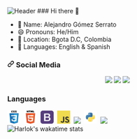 <img src="https://github.com/AlejoProjects/files/blob/main/githubProfile.png" alt="Header" style="max-width: 100%;max-height: 60%;">
### Hi there 👋
<div>
<ul>
  <li>👤 Name: Alejandro Gómez Serrato </li>
  <li>😄 Pronouns: He/Him</li>
  <li>📍 Location: Bgota D.C, Colombia</li>
  <li>📣 Languages: English & Spanish</li>
</ul>
</div>
<h3 dir="auto"><a id="user-content--social-media-" class="anchor" aria-hidden="true" href="#-social-media-"><svg class="octicon octicon-link" viewBox="0 0 16 16" version="1.1" width="16" height="16" aria-hidden="true"><path d="m7.775 3.275 1.25-1.25a3.5 3.5 0 1 1 4.95 4.95l-2.5 2.5a3.5 3.5 0 0 1-4.95 0 .751.751 0 0 1 .018-1.042.751.751 0 0 1 1.042-.018 1.998 1.998 0 0 0 2.83 0l2.5-2.5a2.002 2.002 0 0 0-2.83-2.83l-1.25 1.25a.751.751 0 0 1-1.042-.018.751.751 0 0 1-.018-1.042Zm-4.69 9.64a1.998 1.998 0 0 0 2.83 0l1.25-1.25a.751.751 0 0 1 1.042.018.751.751 0 0 1 .018 1.042l-1.25 1.25a3.5 3.5 0 1 1-4.95-4.95l2.5-2.5a3.5 3.5 0 0 1 4.95 0 .751.751 0 0 1-.018 1.042.751.751 0 0 1-1.042.018 1.998 1.998 0 0 0-2.83 0l-2.5 2.5a1.998 1.998 0 0 0 0 2.83Z"></path></svg></a> Social Media </h3>
<div align="center" dir="auto">
  <a href="https://www.instagram.com/alejodelavinci/" rel="nofollow"><img src="https://camo.githubusercontent.com/acaa286597b43c96dc02b69b90de15a65c52063e31835b763a061cc815f64bac/68747470733a2f2f696d672e736869656c64732e696f2f62616467652f2d496e7374616772616d2d2532334534343035463f7374796c653d666f722d7468652d6261646765266c6f676f3d696e7374616772616d266c6f676f436f6c6f723d7768697465" data-canonical-src="https://img.shields.io/badge/-Instagram-%23E4405F?style=for-the-badge&amp;logo=instagram&amp;logoColor=white" style="max-width: 100%;"></a>
  <a href="www.linkedin.com/in/alejandrogomezserrato" rel="nofollow"><img src="https://camo.githubusercontent.com/c00f87aeebbec37f3ee0857cc4c20b21fefde8a96caf4744383ebfe44a47fe3f/68747470733a2f2f696d672e736869656c64732e696f2f62616467652f2d4c696e6b6564496e2d2532333030373742353f7374796c653d666f722d7468652d6261646765266c6f676f3d6c696e6b6564696e266c6f676f436f6c6f723d7768697465" data-canonical-src="https://img.shields.io/badge/-LinkedIn-%230077B5?style=for-the-badge&amp;logo=linkedin&amp;logoColor=white" style="max-width: 100%;"></a> 
  <a href="alejodelavinci@gmail.com"><img src="https://camo.githubusercontent.com/c24684cbf8d7d921b0974778018de3e8ab984c6f138c81461264dffde01bb9c4/68747470733a2f2f696d672e736869656c64732e696f2f62616467652f2d476d61696c2d2532333333333f7374796c653d666f722d7468652d6261646765266c6f676f3d676d61696c266c6f676f436f6c6f723d776869746526636f6c6f723d726564" data-canonical-src="https://img.shields.io/badge/-Gmail-%23333?style=for-the-badge&amp;logo=gmail&amp;logoColor=white&amp;color=red" style="max-width: 100%;"></a>
</div>

  <h3>Languages</h3>
  <div>
  <img width=30px src="https://raw.githubusercontent.com/github/explore/80688e429a7d4ef2fca1e82350fe8e3517d3494d/topics/css/css.png">&nbsp;
  <img width=30px src="https://raw.githubusercontent.com/github/explore/80688e429a7d4ef2fca1e82350fe8e3517d3494d/topics/html/html.png">&nbsp;
  <img width=30px src="https://raw.githubusercontent.com/github/explore/80688e429a7d4ef2fca1e82350fe8e3517d3494d/topics/bootstrap/bootstrap.png">&nbsp;
  <img width=30px src="https://raw.githubusercontent.com/github/explore/80688e429a7d4ef2fca1e82350fe8e3517d3494d/topics/javascript/javascript.png">&nbsp;
  <img width=30px src="https://seeklogo.com/images/N/nodejs-logo-FBE122E377-seeklogo.com.png">&nbsp;
  <img width=30px src="https://raw.githubusercontent.com/github/explore/80688e429a7d4ef2fca1e82350fe8e3517d3494d/topics/python/python.png">&nbsp;
  <img width=30px src="https://cdn-icons-png.flaticon.com/512/518/518713.png">&nbsp;
  </div>
<img src="https://camo.githubusercontent.com/7995e4bb5f621c0d08eb9eb46cf473ee249496d2b4ec3cfb0097323f05568fbd/68747470733a2f2f6769746875622d726561646d652d73746174732e76657263656c2e6170702f6170692f77616b6174696d653f757365726e616d653d6666666c616273266c61796f75743d636f6d70616374" alt="Harlok's wakatime stats" data-canonical-src="https://github-readme-stats.vercel.app/api/wakatime?username=AlejoProjects&amp;layout=compact" style="max-width: 100%;">
